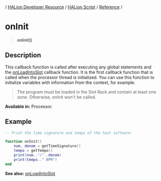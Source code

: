 / [HALion Developer Resource](../../HALion-Developer-Resource.md) / [HALion Script](./HALion-Script.md) / [Reference](./Reference.md) /

# onInit

>**onInit()**

## Description

This callback function is called after executing any global statements and the [onLoadIntoSlot](./onLoadIntoSlot.md) callback function. It is the first callback function that is called when the processor thread is initialized. You can use this function to initialize variables with information from the context, for example.

>The program must be loaded in the Slot Rack and contain at least one zone. Otherwise, onInit won't be called.

**Available in:** Processor.

## Example

```lua
-- Print the time signature and tempo of the host software.

function onInit()
    num, denom = getTimeSignature()
    tempo = getTempo()
    print(num.."/"..denom) 
    print(tempo.." BPM")
end
```

**See also:** [onLoadIntoSlot](./onLoadIntoSlot.md)